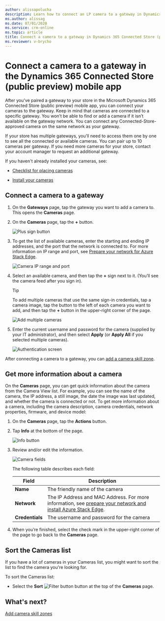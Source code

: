 ```yaml
---
author: alissapolucha
description: Learn how to connect an LP camera to a gateway in Dynamics 365 Connected Store (public preview) 
ms.author: alissag
ms.date: 07/01/2020
ms.service: crm-online
ms.topic: article
title: Connect a camera to a gateway in Dynamics 365 Connected Store (public preview) 
ms.reviewer: v-brycho
---
```


# Connect a camera to a gateway in the Dynamics 365 Connected Store (public preview) mobile app

After you've paired a gateway to your store in the Microsoft Dynamics 365 Connected Store (public preview) mobile app, you can connect your cameras to the gateway. Keep in mind that cameras are connected to a specific gateway. You won’t be able to find or add a camera if it isn’t available on the gateway network. You can connect any Connected-Store-approved camera on the same network as your gateway.

If your store has multiple gateways, you’ll need to access them one by one to see all the connected or available cameras. You can pair up to 10 cameras per gateway. If you need more cameras for your store, contact your account manager to request an additional gateway.

If you haven't already installed your cameras, see: 

- [Checklist for placing cameras](camera-placement-checklist.md)

- [Install your cameras](install-cameras.md)

## Connect a camera to a gateway

1. On the **Gateways** page, tap the gateway you want to add a camera to. This opens the **Cameras** page.   

2. On the **Cameras** page, tap the **+** button. 

    ![Plus sign button](media/add-camera.PNG "Plus sign button")
    
2. To get the list of available cameras, enter the starting and ending IP addresses, and the port that the network is connected to. For more information on IP range and port, see [Prepare your network for Azure Stack Edge](ase-install.md).

    ![Camera IP range and port](media/camera-ip-range.PNG "Camera IP range and port")
 
3. Select an available camera, and then tap the **+** sign  next to it. (You’ll see the camera feed after you sign in).

   > [!TIP]
   > To add multiple cameras that use the same sign-in credentials, tap a camera image, tap the button to the left of each camera you want to add, and then tap the **+** button in the upper-right corner of the page.
    
    ![Add multiple cameras](media/add-cameras.PNG "Add multiple cameras")
 
4.	Enter the current username and password for the camera (supplied by your IT administrator), and then select **Apply** (or **Apply All** if you selected multiple cameras).
 
    ![Authentication screen](media/camera-authentication.PNG "Authentication screen")
    
After connecting a camera to a gateway, you can [add a camera skill zone](mobile-app-add-camera-skill-zones.md).

## Get more information about a camera

On the **Cameras** page, you can get quick information about the camera from the Camera View list. For example, you can see the name of the camera, the IP address, a still image, the date the image was last updated, and whether the camera is connected or not. To get more information about a camera, including the camera description, camera credentials, network properties, firmware, and device model:

1. On the **Cameras** page, tap the **Actions** button.

2. Tap **Info** at the bottom of the page.

    ![Info button](media/camera-info.PNG "Info button")
 
3. Review and/or edit the information.

    ![Camera fields](media/camera-fields.PNG "Camera fields")
 
    The following table describes each field:

    |Field|Description|
    |-------------------|----------------------------------------------------|
    |**Name**|The friendly name of the camera|
    |**Network**|The IP Address and MAC Address. For more information, see [prepare your network and install Azure Stack Edge](ase-install.md).|
    |**Credentials**|The username and password for the camera|

4.	When you’re finished, select the check mark in the upper-right corner of the page to go back to the **Cameras** page.

## Sort the Cameras list

If you have a lot of cameras in your Cameras list, you might want to sort the list to find the camera you're looking for. 

To sort the Cameras list:

- Select the **Sort** ![Filter button](media/filter-button.PNG "Filter button") button at the top of the **Cameras** page.
 
## What's next?

[Add camera skill zones](mobile-app-add-camera-skill-zones.md)

